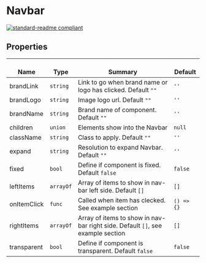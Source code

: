 # Navbar
  [![standard-readme compliant](https://img.shields.io/badge/standard--readme-OK-green.svg?style=flat-square)](https://github.com/RichardLitt/standard-readme)
  

  ## Properties
  | </br>Name | </br>Type | </br>Summary | </br>Default | 
| ---- | ---- | ---- | ---- |
| brandLink | `string` | Link to go when brand name or logo has clicked. Default `""` | `''` |
| brandLogo | `string` | Image logo url. Default `""` | `''` |
| brandName | `string` | Brand name of component. Default `""` | `''` |
| children | `union` | Elements show into the Navbar | `null` |
| className | `string` | Class to apply. Default `""` | `''` |
| expand | `string` | Resolution to expand Navbar. Default `""` | `''` |
| fixed | `bool` | Define if component is fixed. Default `false` | `false` |
| leftItems | `arrayOf` | Array of items to show in nav-bar left side. Default `[]` | `[]` |
| onItemClick | `func` | Called when item has clecked. See example section | `() => {}` |
| rightItems | `arrayOf` | Array of items to show in nav-bar right side. Default `[]`, see example section | `[]` |
| transparent | `bool` | Define if component is transparent. Default `false` | `false` |